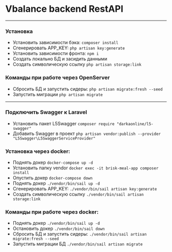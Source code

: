 # Vbalance backend RestAPI

---

### Установка

-   Установить зависимости бэка: `composer install`
-   Сгенерировать APP_KEY: `php artisan key:generate`
-   Установить зависимости фронта: `npm i`
-   Создать локально БД и засидить данными
-   Создать символическую ссылку `php artisan storage:link`

### Команды при работе через OpenServer

-   Сбросить БД и запустить сидеры: `php artisan migrate:fresh --seed`
-   Запустить миграции `php artisan migrate`

---

### Подключить Swagger к Laravel

-   Установить пакет L5Swagger `composer require "darkaonline/l5-swagger"`
-   Добавить Swagger в проект `php artisan vendor:publish --provider "L5Swagger\L5SwaggerServiceProvider"`

### Установка через docker:

-   Поднять докер `docker-compose up -d`
-   Установить папку vendor `docker exec -it brisk-meal-app composer install`
-   Опустить докер `docker-compose down`
-   Поднять докер `./vendor/bin/sail up -d`
-   Сгенерировать APP_KEY: `./vendor/bin/sail artisan key:generate`
-   Создать символическую ссылку `./vendor/bin/sail artisan storage:link`

### Команды при работе через docker:

-   Поднять докер `./vendor/bin/sail up -d`
-   Остановить докер `./vendor/bin/sail down`
-   Сбросить БД и запустить сидеры: `./vendor/bin/sail artisan migrate:fresh --seed`
-   Запустить миграции БД `./vendor/bin/sail artisan migrate`
